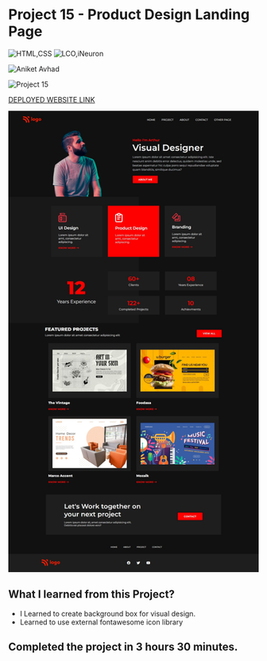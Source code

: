 # Project 15 - Product Design Landing Page

![HTML,CSS](https://img.shields.io/badge/HTML-CSS-red?style=for-the-badge)  ![LCO,iNeuron](https://img.shields.io/badge/LCO-iNeuron-orange?style=for-the-badge)

![Aniket Avhad](https://img.shields.io/badge/-Aniket%20Avhad-lightgrey?style=for-the-badge)

![Project 15](https://img.shields.io/badge/Project-15-brightgreen?style=for-the-badge) 

[DEPLOYED WEBSITE LINK](https://fsbproject15.netlify.app/)



![P15](./P15.png)

## What I learned from this Project?

- I Learned to create background box for visual design.
- Learned to use external fontawesome icon library

## Completed the project in **3 hours 30 minutes**.